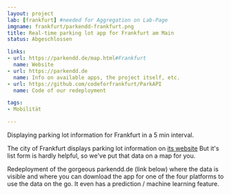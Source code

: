 ```yaml
---
layout: project
lab: [frankfurt] #needed for Aggregation on Lab-Page
imgname: frankfurt/parkendd-frankfurt.png
title: Real-time parking lot app for Frankfurt am Main
status: Abgeschlossen

links:
- url: https://parkendd.de/map.html#Frankfurt
  name: Website
- url: https://parkendd.de
  name: Info on available apps, the project itself, etc.
- url: https://github.com/codeforfrankfurt/ParkAPI
  name: Code of our redeployment

tags:
- Mobilität

---
```

Displaying parking lot information for Frankfurt in a 5 min interval.

The city of Frankfurt displays parking lot information on [its website](https://www.frankfurt.de/sixcms/detail.php?id=2803&_ffmpar%5B_id_inhalt%5D=7994110#24278[Karstadt])
But it's list form is hardly helpful, so we've put that data on a map for you.

Redeployment of the gorgeous parkendd.de (link below) where the data is visible and where you can download the app for one of the four platforms to use the data on the go. It even has a prediction / machine learning feature.
